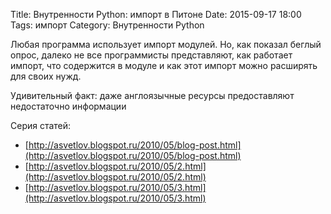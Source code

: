 Title: Внутренности Python: импорт в Питоне
Date: 2015-09-17 18:00
Tags: импорт
Category: Внутренности Python

Любая программа использует импорт модулей. Но, как показал беглый опрос, далеко не все программисты представляют, как работает импорт, что содержится в модуле и как этот импорт можно расширять для своих нужд.

Удивительный факт: даже англоязычные ресурсы предоставляют недостаточно информации

Серия статей:

- [http://asvetlov.blogspot.ru/2010/05/blog-post.html](http://asvetlov.blogspot.ru/2010/05/blog-post.html)
- [http://asvetlov.blogspot.ru/2010/05/2.html](http://asvetlov.blogspot.ru/2010/05/2.html)
- [http://asvetlov.blogspot.ru/2010/05/3.html](http://asvetlov.blogspot.ru/2010/05/3.html)
